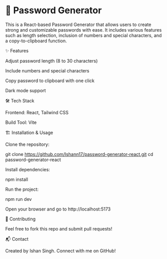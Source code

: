 # 🔐 Password Generator

This is a React-based Password Generator that allows users to create strong and customizable passwords with ease. It includes various features such as length selection, inclusion of numbers and special characters, and a copy-to-clipboard function.

✨ Features

Adjust password length (8 to 30 characters)

Include numbers and special characters

Copy password to clipboard with one click

Dark mode support

🛠 Tech Stack

Frontend: React, Tailwind CSS

Build Tool: Vite

🏗 Installation & Usage

Clone the repository:

git clone https://github.com/Ishann17/password-generator-react.git
cd password-generator-react

Install dependencies:

npm install

Run the project:

npm run dev

Open your browser and go to http://localhost:5173

🤝 Contributing

Feel free to fork this repo and submit pull requests!

📬 Contact

Created by Ishan Singh. Connect with me on GitHub!
